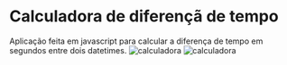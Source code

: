 # Calculadora de diferençã de tempo
Aplicação feita em javascript para calcular a diferença de tempo em segundos entre dois datetimes.
![calculadora](https://github.com/rodriguesrenato61/diferenca-tempo/blob/master/print01.png)
![calculadora](https://github.com/rodriguesrenato61/diferenca-tempo/blob/master/print02.png)
